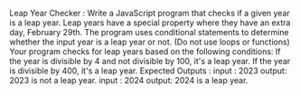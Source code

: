 Leap Year Checker :
Write a JavaScript program that checks if a given year is a leap year. Leap years have a special property
where they have an extra day, February 29th. The program uses conditional statements to determine
whether the input year is a leap year or not. (Do not use loops or functions)
Your program checks for leap years based on the following conditions:
If the year is divisible by 4 and not divisible by 100, it's a leap year.
If the year is divisible by 400, it's a leap year.
Expected Outputs :
input : 2023 output: 2023 is not a leap year.
input : 2024 output: 2024 is a leap year.
